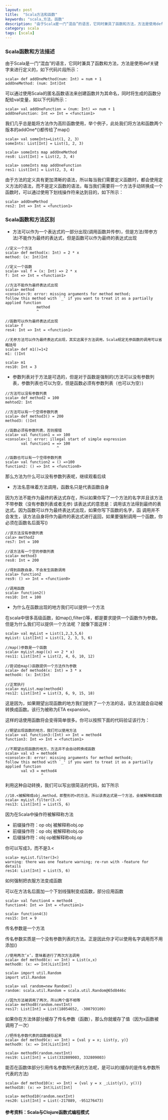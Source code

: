 ```yaml
---
layout: post
title:  "Scala方法和函数"
keywords: "scala,方法，函数"
description: "由于Scala是一门“混血”的语言，它同时兼具了函数和方法，方法是使用def关键字来进行定义的"
category: scala
tags: [scala]
---
```

### Scala函数和方法描述
由于Scala是一门“混血”的语言，它同时兼具了函数和方法，方法是使用def关键字来进行定义的，如下代码片段所示：

```
scala> def addOneMethod(num: Int) = num + 1
addOneMethod: (num: Int)Int
```

可以通过使用Scala的匿名函数语法来创建函数并为其命名，同时将生成的函数分配给val变量，如以下代码所示：

```
scala> val addOneFunction = (num: Int) => num + 1
addOneFunction: Int => Int = <function1>
```

我们几乎总是能将方法作为高阶函数使用，举个例子，此处我们将方法和函数两个版本的addOne*()都传给了map()

```
scala> val someInts=List(1, 2, 3)
someInts: List[Int] = List(1, 2, 3)

scala> someInts map addOneMethod
res0: List[Int] = List(2, 3, 4)

scala> someInts map addOneFunction
res1: List[Int] = List(2, 3, 4)
```

由于方法的定义具有更加清晰的语法，所以每当我们需要定义函数时，都会使用定义方法的语法，而不是定义函数的语法，每当我们需要将一个方法手动转换成一个函数时，可以通过使用下划线操作符来达到目的，如下所示：

```
scala> addOneMethod _
res2: Int => Int = <function1>
```

### Scala函数和方法区别

* 方法可以作为一个表达式的一部分出现(调用函数并传参)，但是方法(带参方法)不能作为最终的表达式，但是函数可以作为最终的表达式出现

```
//定义一个方法
scala> def method(x: Int) = 2 * x
method: (x: Int)Int

//定义一个函数
scala> val f = (x: Int) => 2 * x
f: Int => Int = <function1>

//方法不能作为最终表达式出现
scala> method
<console>:9: error: missing arguments for method method;
follow this method with `_' if you want to treat it as a partially applied function
              method
              ^

//函数可以作为最终表达式出现
scala> f
res4: Int => Int = <function1>

//无参方法可以作为最终表达式出现，其实这属于方法调用，Scala规定无参函数的调用可以省略括号
scala> def m1()=1+2
m1: ()Int

scala> m1
res10: Int = 3
```

* 参数列表对于方法是可选的，但是对于函数是强制的(方法可以没有参数列表，参数列表也可以为空，但是函数必须有参数列表（也可以为空）)

```
//方法可以没有参数列表
scala> def method2 = 100
mehtod2: Int

//方法可以有一个空得参数列表
scala> def method3() = 200
method3: ()Int

//函数必须有参数列表，否则报错
scala> val function1 = => 100
<console>:1: error: illegal start of simple expression
       val function1 = => 100
                       ^
                       
//函数也可以有一个空得参数列表
scala> val function2 = () =>100
function2: () => Int = <function0>

```
那么方法为什么可以没有参数列表呢，继续观看后续

* 方法名意味着方法调用，函数名只是代表函数自身

因为方法不能作为最终的表达式存在，所以如果你写了一个方法的名字并且该方法不带参数（没有参数列表或者无参)
该表达式的意思是：调用该方法得到最终的表达式。因为函数可以作为最终表达式出现，如果你写下函数的名字，函
调用并不会发生，该方法自身将作为最终的表达式进行返回，如果要强制调用一个函数，你必须在函数名后面写()

```
//该方法没有参数列表
cala> method2
res7: Int = 100

//该方法有一个空的参数列表
scala> method3
res8: Int = 200

//得到函数自身，不会发生函数调用
scala> function2
res9: () => Int = <function0>

//调用函数
scala> function2()
res10: Int = 100
```

* 为什么在函数出现的地方我们可以提供一个方法

在scala中很多高级函数，如map(),filter()等，都是要求提供一个函数作为参数。但是为什么我们可以提供一个方法呢
？就像下面这样：

```
scala> val myList = List(1,2,3,5,6)
myList: List[Int] = List(1, 2, 3, 5, 6)

//map()参数是一个函数
scala> myList.map((x) => 2 * x)
res11: List[Int] = List(2, 4, 6, 10, 12)

//尝试给map()函数提供一个方法作为参数
scala> def method4(x: Int) = 3 * x
method4: (x: Int)Int

//正常执行
scala> myList.map(method4)
res12: List[Int] = List(3, 6, 9, 15, 18)
```

这是因为，如果期望出现函数的地方我们提供了一个方法的话，该方法就会自动被转换成函数。该行为被称为ETA expansion。

这样的话使用函数将会变得简单很多。你可以按照下面的代码验证该行为：

```
//期望出现函数的地方，我们可以使用方法
scala> val function3:(Int) => Int = method4
function3: Int => Int = <function1>

//不期望出现函数的地方，方法并不会自动转换成函数
scala> val v3 = method4
<console>:8: error: missing arguments for method method4;
follow this method with `_' if you want to treat it as a partially applied function
       val v3 = method4
                ^
```
利用这种自动转换，我们可以写出很简洁的代码，如下所示

```
//10.<被解释成obj.method，即整形的<的方法，所以该表达式是一个方法，会被解释成函数
scala> myList.filter(3.<)
res13: List[Int] = List(5, 6)
```

因为在Scala中操作符被解释称方法

* 前缀操作符：op obj 被解释称obj.op
* 前缀操作符：op obj 被解释称obj.op
* 后缀操作符：obj op被解释称obj.op

你可以写成3，而不是3.<

```
scala> myList.filter(3<)
warning: there was one feature warning; re-run with -feature for details
res14: List[Int] = List(5, 6)
```

如何强制把衣服方法变成函数

可以在方法名后面加一个下划线强制变成函数，部分应用函数

```
scala> val function4 = method4 _
function4: Int => Int = <function1>

scala> function4(3)
res15: Int = 9
```

传名参数是一个方法

传名参数实质是一个没有参数列表的方法。正是因此你才可以使用名字调用而不用添加()

```
//使用两次‘x‘，意味着进行了两次方法调用
scala> def method8(x: => Int) = List(x,x)
method8: (x: => Int)List[Int]

scala> import util.Random
import util.Random

scala> val random=new Random()
random: scala.util.Random = scala.util.Random@65d8446c

//因为方法被调用了两次，所以两个值不相等
scala> method8(random.nextInt)
res17: List[Int] = List(18054652, -300793109)
```

如果你在方法体部分缓存了传名参数（函数），那么你就缓存了值（因为x函数被调用了一次）

```
//把传名参数代表的函数缓存起来
scala> def method9(x: => Int) = {val y = x; List(y, y)}
method9: (x: => Int)List[Int]

scala> method9(random.nextInt)
res19: List[Int] = List(332809003, 332809003)
```

能否在函数体部分引用传名参数所代表的方法呢，是可以的(缓存的是传名参数所代表的方法)

```
scala> def method10(x: => Int) = {val y = x _;List(y(), y())}
method10: (x: => Int)List[Int]

scala> method10(random.nextInt)
res20: List[Int] = List(-217889, -951276473)
```

#### 参考资料：Scala与Clojure函数式编程模式
